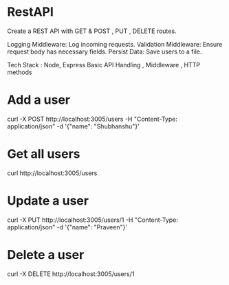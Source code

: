 # RestAPI
Create a REST API with GET &amp; POST , PUT , DELETE routes. 

Logging Middleware: Log incoming requests.
Validation Middleware: Ensure request body has necessary fields.
Persist Data: Save users to a file.

Tech Stack : Node, Express
Basic API Handling , Middleware , HTTP methods


# Add a user
curl -X POST http://localhost:3005/users -H "Content-Type: application/json" -d '{"name": "Shubhanshu"}'


# Get all users
curl http://localhost:3005/users



# Update a user
curl -X PUT http://localhost:3005/users/1 -H "Content-Type: application/json" -d '{"name": "Praveen"}'

# Delete a user
curl -X DELETE http://localhost:3005/users/1
